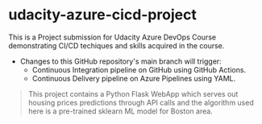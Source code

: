 # udacity-azure-cicd-project
This is a Project submission for Udacity Azure DevOps Course demonstrating CI/CD techiques and skills acquired in the course.
- Changes to this GitHub repository's main branch will trigger:
  * Continuous Integration pipeline on GitHub using GitHub Actions. 
  * Continuous Delivery pipeline on Azure Pipelines using YAML.

>This project contains a Python Flask WebApp which serves out housing prices predictions through API calls and the algorithm used here is a pre-trained sklearn ML model for Boston area.